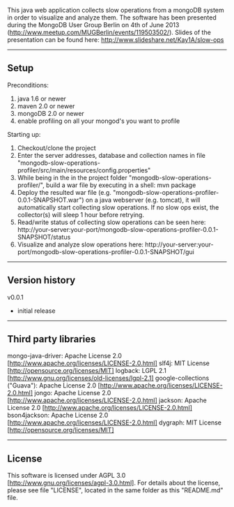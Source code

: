 This java web application collects slow operations from a mongoDB system in order to visualize and analyze them.
The software has been presented during the MongoDB User Group Berlin on 4th of June 2013 (http://www.meetup.com/MUGBerlin/events/119503502/).
Slides of the presentation can be found here: http://www.slideshare.net/Kay1A/slow-ops


---------------
   Setup
---------------

Preconditions:
1) java 1.6 or newer
2) maven 2.0 or newer
3) mongoDB 2.0 or newer
4) enable profiling on all your mongod's you want to profile

Starting up:
1) Checkout/clone the project
2) Enter the server addresses, database and collection names in file "mongodb-slow-operations-profiler/src/main/resources/config.properties"
3) While being in the in the project folder "mongodb-slow-operations-profiler/", build a war file by executing in a shell: mvn package
4) Deploy the resulted war file (e.g. "mongodb-slow-operations-profiler-0.0.1-SNAPSHOT.war") on a java webserver (e.g. tomcat), it will automatically start collecting slow operations. If no slow ops exist, the collector(s) will sleep 1 hour before retrying.
5) Read/write status of collecting slow operations can be seen here: http://your-server:your-port/mongodb-slow-operations-profiler-0.0.1-SNAPSHOT/status
6) Visualize and analyze slow operations here: http://your-server:your-port/mongodb-slow-operations-profiler-0.0.1-SNAPSHOT/gui


---------------------
   Version history
---------------------

v0.0.1
- initial release


---------------------------
   Third party libraries
---------------------------

mongo-java-driver: Apache License 2.0 [http://www.apache.org/licenses/LICENSE-2.0.html]
slf4j: MIT License [http://opensource.org/licenses/MIT]
logback: LGPL 2.1 [http://www.gnu.org/licenses/old-licenses/lgpl-2.1]
google-collections ("Guava"): Apache License 2.0 [http://www.apache.org/licenses/LICENSE-2.0.html]
jongo: Apache License 2.0 [http://www.apache.org/licenses/LICENSE-2.0.html]
jackson: Apache License 2.0 [http://www.apache.org/licenses/LICENSE-2.0.html]
bson4jackson: Apache License 2.0 [http://www.apache.org/licenses/LICENSE-2.0.html]
dygraph: MIT License [http://opensource.org/licenses/MIT]


--------------
   License
--------------

This software is licensed under AGPL 3.0 [http://www.gnu.org/licenses/agpl-3.0.html].
For details about the license, please see file "LICENSE", located in the same folder as this "README.md" file.



